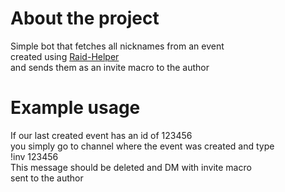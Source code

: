 # About the project

Simple bot that fetches all nicknames from an event\
created using [Raid-Helper](https://raid-helper.com/)\
and sends them as an invite macro to the author

# Example usage

If our last created event has an id of 123456\
you simply go to channel where the event was created and type\
!inv 123456\
This message should be deleted and DM with invite macro\
sent to the author
